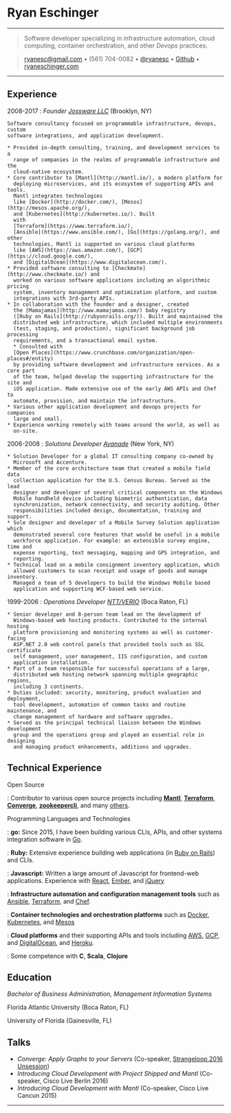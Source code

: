 Ryan Eschinger
==================

---

> Software developer specializing in infrastructure automation, cloud computing,
> container orchestration, and other *Devops* practices.

> [ryanesc@gmail.com](mailto:ryanesc@gmail.com) • (561) 704-0082 •
> [\@ryanesc](https://twitter.com/ryanesc) • [Github](https://github.com/ryane)
> • [ryaneschinger.com](http://ryaneschinger.com/)

---

Experience
----------

2008-2017
:   *Founder [Jossware LLC](http://ryaneschinger.com/)* (Brooklyn, NY)

    Software consultancy focused on programmable infrastructure, devops, custom
    software integrations, and application development.

    * Provided in-depth consulting, training, and development services to a
      range of companies in the realms of programmable infrastructure and the
      cloud-native ecosystem.
    * Core contributor to [Mantl](http://mantl.io/), a modern platform for
      deploying microservices, and its ecosystem of supporting APIs and tools.
      Mantl integrates technologies
      like [Docker](http://docker.com/), [Mesos](http://mesos.apache.org/),
      and [Kubernetes](http://kubernetes.io/). Built
      with
      [Terraform](https://www.terraform.io/),
      [Ansible](https://www.ansible.com/), [Go](https://golang.org/), and other
      technologies, Mantl is supported on various cloud platforms
      like [AWS](https://aws.amazon.com/), [GCP](https://cloud.google.com/),
      and [DigitalOcean](https://www.digitalocean.com/).
    * Provided software consulting to [Checkmate](http://www.checkmate.io/) and
      worked on various software applications including an algorithmic pricing
      system, inventory management and optimization platform, and custom
      integrations with 3rd-party APIs.
    * In collaboration with the founder and a designer, created
      the [Mamajamas](http://www.mamajamas.com/) baby registry
      ([Ruby on Rails](http://rubyonrails.org/)). Built and maintained the
      distributed web infrastructure, which included multiple environments
      (test, staging, and production), significant background job processing
      requirements, and a transactional email system.
      * Consulted with
      [Open Places](https://www.crunchbase.com/organization/open-places#/entity)
      by providing software development and infrastructure services. As a core part
      of the team, helped develop the supporting infrastructure for the site and
      iOS application. Made extensive use of the early AWS APIs and Chef to
      automate, provision, and maintain the infrastructure.
    * Various other application development and devops projects for companies
      large and small.
    * Experience working remotely with teams around the world, as well as
      on-site.

2006-2008
:   *Solutions Developer [Avanade](https://www.avanade.com/en)* (New York, NY)

    * Solution Developer for a global IT consulting company co-owned by
      Microsoft and Accenture.
    * Member of the core architecture team that created a mobile field data
      collection application for the U.S. Census Bureau. Served as the lead
      designer and developer of several critical components on the Windows
      Mobile handheld device including biometric authentication, data
      synchronization, network connectivity, and security auditing. Other
      responsibilities included design, documentation, training and support.
    * Sole designer and developer of a Mobile Survey Solution application which
      demonstrated several core features that would be useful in a mobile
      workforce application. For example: an extensible survey engine, time and
      expense reporting, text messaging, mapping and GPS integration, and
      reporting.
    * Technical lead on a mobile consignment inventory application, which
      allowed customers to scan receipt and usage of goods and manage inventory.
      Managed a team of 5 developers to build the Windows Mobile based
      application and supporting WCF-based web service.

1999-2006
:   *Operations Developer [NTT/VERIO](https://www.verio.com/)* (Boca Raton, FL)

    * Senior developer and 8-person team lead on the development of
      Windows-based web hosting products. Contributed to the internal hosting
      platform provisioning and monitoring systems as well as customer-facing
      ASP.NET 2.0 web control panels that provided tools such as SSL certificate
      self management, user management, IIS configuration, and custom
      application installation.
    * Part of a team responsible for successful operations of a large,
      distributed web hosting network spanning multiple geographic regions,
      including 3 continents.
    * Duties included: security, monitoring, product evaluation and deployment,
      tool development, automation of common tasks and routine maintenance, and
      change management of hardware and software upgrades.
    * Served as the principal technical liaison between the Windows development
      group and the operations group and played an essential role in designing
      and managing product enhancements, additions and upgrades.

Technical Experience
--------------------

Open Source

:   Contributor to various open source projects including
    [**Mantl**](https://github.com/CiscoCloud/mantl),
    [**Terraform**](https://github.com/hashicorp/terraform),
    [**Converge**](https://github.com/asteris-llc/converge),
    [**zookeepercli**](https://github.com/ryane/zookeepercli), and many
    [others](https://github.com/ryane).

Programming Languages and Technologies

:   **go:** Since 2015, I have been building various CLIs, APIs, and other systems
    integration software in [Go](https://golang.org/).

:   **Ruby:** Extensive experience building web applications (in
    [Ruby on Rails](http://rubyonrails.org/)) and CLIs.

:   **Javascript:** Written a large amount of Javascript for frontend-web
    applications. Experience with [React](https://facebook.github.io/react/),
    [Ember](http://emberjs.com/), and [jQuery](https://jquery.com/)

:   **Infrastructure automation and configuration management tools** such as
    [Ansible](https://www.ansible.com/), [Terraform](https://www.terraform.io/),
    and [Chef](https://www.chef.io/).

:   **Container technologies and orchestration platforms** such as
    [Docker](http://docker.com/), [Kubernetes](http://kubernetes.io/), and
    [Mesos](http://mesos.apache.org/)

:   **Cloud platforms** and their supporting APIs and tools including
    [AWS](https://aws.amazon.com/), [GCP](https://cloud.google.com/), and
    [DigitalOcean](https://www.digitalocean.com/), and
    [Heroku](https://www.heroku.com/).

:   Some competence with **C**, **Scala**, **Clojure**

Education
---------

*Bachelor of Business Administration, Management Information Systems*

Florida Atlantic University (Boca Raton, FL)

University of Florida (Gainesville, FL)

Talks
----------------------------------------

* *Converge: Apply Graphs to your Servers* (Co-speaker, [Strangeloop 2016 Unsession](https://github.com/strangeloop/StrangeLoop2016/wiki/Unsessions))
* *Introducing Cloud Development with Project Shipped and Mantl* (Co-speaker, Cisco Live
  Berlin 2016)
* *Introducing Cloud Development with Mantl* (Co-speaker, Cisco Live Cancun 2015)


---
